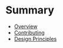 # Summary

* [Overview](README.md)
* [Contributing](CONTRIBUTING.md)
* [Design Principles](design_principles.md)

